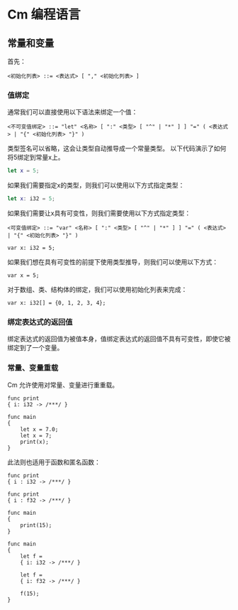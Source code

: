# Cm 编程语言

## 常量和变量

首先：

```bnf
<初始化列表> ::= <表达式> [ "," <初始化列表> ]
```

### 值绑定

通常我们可以直接使用以下语法来绑定一个值：

```bnf
<不可变值绑定> ::= "let" <名称> [ ":" <类型> [ "^" | "*" ] ] "=" ( <表达式> | "{" <初始化列表> "}" )
```

类型签名可以省略，这会让类型自动推导成一个常量类型。
以下代码演示了如何将5绑定到常量x上。

```swift
let x = 5;
```

如果我们需要指定x的类型，则我们可以使用以下方式指定类型：

```swift
let x: i32 = 5;
```

如果我们需要让x具有可变性，则我们需要使用以下方式指定类型：

```bnf
<可变值绑定> ::= "var" <名称> [ ":" <类型> [ "^" | "*" ] ] "=" ( <表达式> | "{" <初始化列表> "}" )
```

```bnf
var x: i32 = 5;
```

如果我们想在具有可变性的前提下使用类型推导，则我们可以使用以下方式：

```cb
var x = 5;
```

对于数组、类、结构体的绑定，我们可以使用初始化列表来完成：

```cb
var x: i32[] = {0, 1, 2, 3, 4};
```

### 绑定表达式的返回值

绑定表达式的返回值为被值本身，值绑定表达式的返回值不具有可变性，即使它被绑定到了一个变量。


### 常量、变量重载
Cm 允许使用对常量、变量进行重重载。

```cb
func print
{ i: i32 -> /***/ }

func main
{
	let x = 7.0;
	let x = 7;
	print(x);
}
```

此法则也适用于函数和匿名函数：

```cb
func print
{ i : i32 -> /***/ }

func print
{ i : f32 -> /***/ }

func main
{
	print(15);
}
```

```cb
func main
{
	let f = 
	{ i: i32 -> /***/ }

	let f = 
	{ i: f32 -> /***/ }
	
	f(15);
}
```
